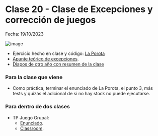 # Clase 20 - Clase de Excepciones y corrección de juegos

Fecha: 19/10/2023

![image](https://github.com/pdepjm/bitacoras/assets/5421992/44e86908-6276-4ca3-b8e6-d5c8dff16936)


- Ejercicio hecho en clase y código: [La Porota](https://github.com/pdepjm/2023-o-clase20)
- [Apunte teórico de excepciones](https://docs.google.com/document/d/1T87tmdXv_39RoE_zR7alVFK8TUl-KJYOhdoIsoVTRb4/edit?usp=drive_web).
- [Diapos de otro año con resumen de la clase](https://docs.google.com/presentation/d/1h_d6dhnqKGpd0oEl4ZXAKrm8MK-BLk3ZkX8SyEPIUJE/edit?usp=sharing)


### Para la clase que viene
- Como práctica, terminar el enunciado de La Porota, el punto 3, más tests y quizás el adicional de si no hay stock no puede ejecutarse.

### Para dentro de dos clases
- TP Juego Grupal:
  - [Enunciado](https://docs.google.com/document/d/1zgrpnb2kgFDts-XOnC8Y5fjXyjqHN9bQCeUCdQ31ePM/edit?usp=sharing).
  - [Classroom](https://classroom.github.com/a/wG-VFS43).
